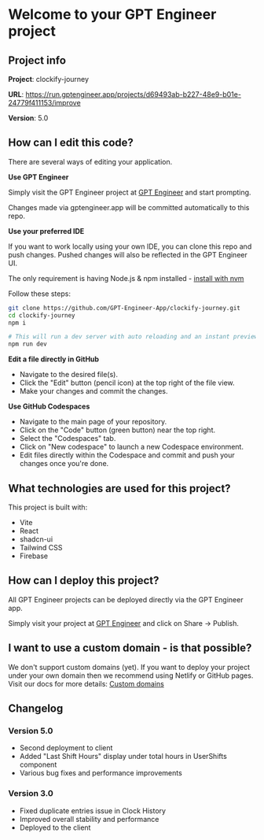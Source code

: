 # Welcome to your GPT Engineer project

## Project info

**Project**: clockify-journey

**URL**: https://run.gptengineer.app/projects/d69493ab-b227-48e9-b01e-24779f411153/improve

**Version**: 5.0

## How can I edit this code?

There are several ways of editing your application.

**Use GPT Engineer**

Simply visit the GPT Engineer project at [GPT Engineer](https://gptengineer.app/projects/d69493ab-b227-48e9-b01e-24779f411153/improve) and start prompting.

Changes made via gptengineer.app will be committed automatically to this repo.

**Use your preferred IDE**

If you want to work locally using your own IDE, you can clone this repo and push changes. Pushed changes will also be reflected in the GPT Engineer UI.

The only requirement is having Node.js & npm installed - [install with nvm](https://github.com/nvm-sh/nvm#installing-and-updating)

Follow these steps:

```sh
git clone https://github.com/GPT-Engineer-App/clockify-journey.git
cd clockify-journey
npm i

# This will run a dev server with auto reloading and an instant preview.
npm run dev
```

**Edit a file directly in GitHub**

- Navigate to the desired file(s).
- Click the "Edit" button (pencil icon) at the top right of the file view.
- Make your changes and commit the changes.

**Use GitHub Codespaces**

- Navigate to the main page of your repository.
- Click on the "Code" button (green button) near the top right.
- Select the "Codespaces" tab.
- Click on "New codespace" to launch a new Codespace environment.
- Edit files directly within the Codespace and commit and push your changes once you're done.

## What technologies are used for this project?

This project is built with:

- Vite
- React
- shadcn-ui
- Tailwind CSS
- Firebase

## How can I deploy this project?

All GPT Engineer projects can be deployed directly via the GPT Engineer app.

Simply visit your project at [GPT Engineer](https://gptengineer.app/projects/d69493ab-b227-48e9-b01e-24779f411153/improve) and click on Share -> Publish.

## I want to use a custom domain - is that possible?

We don't support custom domains (yet). If you want to deploy your project under your own domain then we recommend using Netlify or GitHub pages. Visit our docs for more details: [Custom domains](https://docs.gptengineer.app/tips-tricks/custom-domain/)

## Changelog

### Version 5.0
- Second deployment to client
- Added "Last Shift Hours" display under total hours in UserShifts component
- Various bug fixes and performance improvements

### Version 3.0
- Fixed duplicate entries issue in Clock History
- Improved overall stability and performance
- Deployed to the client
